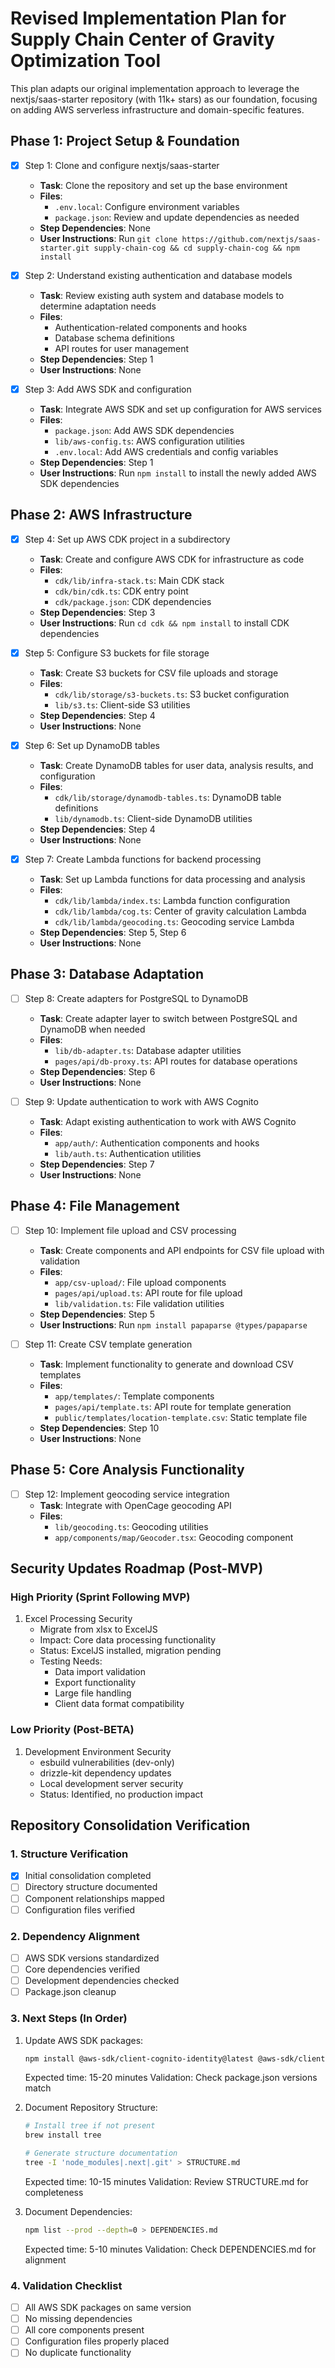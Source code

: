 # Revised Implementation Plan for Supply Chain Center of Gravity Optimization Tool

This plan adapts our original implementation approach to leverage the nextjs/saas-starter repository (with 11k+ stars) as our foundation, focusing on adding AWS serverless infrastructure and domain-specific features.

## Phase 1: Project Setup & Foundation

- [X] Step 1: Clone and configure nextjs/saas-starter
  - **Task**: Clone the repository and set up the base environment
  - **Files**:
    - `.env.local`: Configure environment variables
    - `package.json`: Review and update dependencies as needed
  - **Step Dependencies**: None
  - **User Instructions**: Run `git clone https://github.com/nextjs/saas-starter.git supply-chain-cog && cd supply-chain-cog && npm install`

- [X] Step 2: Understand existing authentication and database models
  - **Task**: Review existing auth system and database models to determine adaptation needs
  - **Files**:
    - Authentication-related components and hooks
    - Database schema definitions
    - API routes for user management
  - **Step Dependencies**: Step 1
  - **User Instructions**: None

- [X] Step 3: Add AWS SDK and configuration
  - **Task**: Integrate AWS SDK and set up configuration for AWS services
  - **Files**:
    - `package.json`: Add AWS SDK dependencies
    - `lib/aws-config.ts`: AWS configuration utilities
    - `.env.local`: Add AWS credentials and config variables
  - **Step Dependencies**: Step 1
  - **User Instructions**: Run `npm install` to install the newly added AWS SDK dependencies

## Phase 2: AWS Infrastructure

- [X] Step 4: Set up AWS CDK project in a subdirectory
  - **Task**: Create and configure AWS CDK for infrastructure as code
  - **Files**:
    - `cdk/lib/infra-stack.ts`: Main CDK stack
    - `cdk/bin/cdk.ts`: CDK entry point
    - `cdk/package.json`: CDK dependencies
  - **Step Dependencies**: Step 3
  - **User Instructions**: Run `cd cdk && npm install` to install CDK dependencies

- [X] Step 5: Configure S3 buckets for file storage
  - **Task**: Create S3 buckets for CSV file uploads and storage
  - **Files**:
    - `cdk/lib/storage/s3-buckets.ts`: S3 bucket configuration
    - `lib/s3.ts`: Client-side S3 utilities
  - **Step Dependencies**: Step 4
  - **User Instructions**: None

- [X] Step 6: Set up DynamoDB tables
  - **Task**: Create DynamoDB tables for user data, analysis results, and configuration
  - **Files**:
    - `cdk/lib/storage/dynamodb-tables.ts`: DynamoDB table definitions
    - `lib/dynamodb.ts`: Client-side DynamoDB utilities
  - **Step Dependencies**: Step 4
  - **User Instructions**: None

- [X] Step 7: Create Lambda functions for backend processing
  - **Task**: Set up Lambda functions for data processing and analysis
  - **Files**:
    - `cdk/lib/lambda/index.ts`: Lambda function configuration
    - `cdk/lib/lambda/cog.ts`: Center of gravity calculation Lambda
    - `cdk/lib/lambda/geocoding.ts`: Geocoding service Lambda
  - **Step Dependencies**: Step 5, Step 6
  - **User Instructions**: None

## Phase 3: Database Adaptation

- [ ] Step 8: Create adapters for PostgreSQL to DynamoDB
  - **Task**: Create adapter layer to switch between PostgreSQL and DynamoDB when needed
  - **Files**:
    - `lib/db-adapter.ts`: Database adapter utilities
    - `pages/api/db-proxy.ts`: API routes for database operations
  - **Step Dependencies**: Step 6
  - **User Instructions**: None

- [ ] Step 9: Update authentication to work with AWS Cognito
  - **Task**: Adapt existing authentication to work with AWS Cognito
  - **Files**:
    - `app/auth/`: Authentication components and hooks
    - `lib/auth.ts`: Authentication utilities
  - **Step Dependencies**: Step 7
  - **User Instructions**: None

## Phase 4: File Management

- [ ] Step 10: Implement file upload and CSV processing
  - **Task**: Create components and API endpoints for CSV file upload with validation
  - **Files**:
    - `app/csv-upload/`: File upload components
    - `pages/api/upload.ts`: API route for file upload
    - `lib/validation.ts`: File validation utilities
  - **Step Dependencies**: Step 5
  - **User Instructions**: Run `npm install papaparse @types/papaparse`

- [ ] Step 11: Create CSV template generation
  - **Task**: Implement functionality to generate and download CSV templates
  - **Files**:
    - `app/templates/`: Template components
    - `pages/api/template.ts`: API route for template generation
    - `public/templates/location-template.csv`: Static template file
  - **Step Dependencies**: Step 10
  - **User Instructions**: None

## Phase 5: Core Analysis Functionality

- [ ] Step 12: Implement geocoding service integration
  - **Task**: Integrate with OpenCage geocoding API
  - **Files**:
    - `lib/geocoding.ts`: Geocoding utilities
    - `app/components/map/Geocoder.tsx`: Geocoding component

## Security Updates Roadmap (Post-MVP)

### High Priority (Sprint Following MVP)
1. Excel Processing Security
   - Migrate from xlsx to ExcelJS
   - Impact: Core data processing functionality
   - Status: ExcelJS installed, migration pending
   - Testing Needs:
     - Data import validation
     - Export functionality
     - Large file handling
     - Client data format compatibility

### Low Priority (Post-BETA)
1. Development Environment Security
   - esbuild vulnerabilities (dev-only)
   - drizzle-kit dependency updates
   - Local development server security
   - Status: Identified, no production impact

## Repository Consolidation Verification

### 1. Structure Verification
- [x] Initial consolidation completed
- [ ] Directory structure documented
- [ ] Component relationships mapped
- [ ] Configuration files verified

### 2. Dependency Alignment
- [ ] AWS SDK versions standardized
- [ ] Core dependencies verified
- [ ] Development dependencies checked
- [ ] Package.json cleanup

### 3. Next Steps (In Order)
1. Update AWS SDK packages:
   ```bash
   npm install @aws-sdk/client-cognito-identity@latest @aws-sdk/client-lambda@latest
   ```
   Expected time: 15-20 minutes
   Validation: Check package.json versions match

2. Document Repository Structure:
   ```bash
   # Install tree if not present
   brew install tree
   
   # Generate structure documentation
   tree -I 'node_modules|.next|.git' > STRUCTURE.md
   ```
   Expected time: 10-15 minutes
   Validation: Review STRUCTURE.md for completeness

3. Document Dependencies:
   ```bash
   npm list --prod --depth=0 > DEPENDENCIES.md
   ```
   Expected time: 5-10 minutes
   Validation: Check DEPENDENCIES.md for alignment

### 4. Validation Checklist
- [ ] All AWS SDK packages on same version
- [ ] No missing dependencies
- [ ] All core components present
- [ ] Configuration files properly placed
- [ ] No duplicate functionality